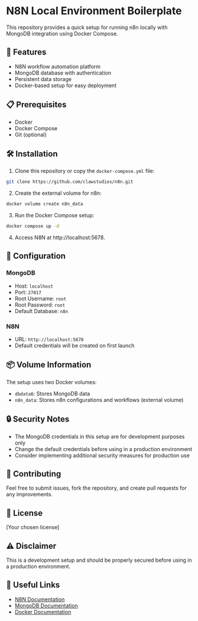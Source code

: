 # N8N Local Environment Boilerplate

This repository provides a quick setup for running n8n locally with MongoDB integration using Docker Compose.

## 🚀 Features

- N8N workflow automation platform
- MongoDB database with authentication
- Persistent data storage
- Docker-based setup for easy deployment

## 📋 Prerequisites

- Docker
- Docker Compose
- Git (optional)

## 🛠️ Installation

1. Clone this repository or copy the `docker-compose.yml` file:

```bash
git clone https://github.com/clawstudios/n8n.git
```

2. Create the external volume for n8n:

```bash
docker volume create n8n_data
```

3. Run the Docker Compose setup:

```bash
docker compose up -d
```

4. Access N8N at http://localhost:5678.

## 🔧 Configuration

### MongoDB
- Host: `localhost`
- Port: `27017`
- Root Username: `root`
- Root Password: `root`
- Default Database: `n8n`

### N8N
- URL: `http://localhost:5678`
- Default credentials will be created on first launch

## 📦 Volume Information

The setup uses two Docker volumes:
- `dbdata6`: Stores MongoDB data
- `n8n_data`: Stores n8n configurations and workflows (external volume)

## 🔒 Security Notes

- The MongoDB credentials in this setup are for development purposes only
- Change the default credentials before using in a production environment
- Consider implementing additional security measures for production use

## 🤝 Contributing

Feel free to submit issues, fork the repository, and create pull requests for any improvements.

## 📝 License

[Your chosen license]

## ⚠️ Disclaimer

This is a development setup and should be properly secured before using in a production environment.

## 🔗 Useful Links

- [N8N Documentation](https://docs.n8n.io/)
- [MongoDB Documentation](https://docs.mongodb.com/)
- [Docker Documentation](https://docs.docker.com/)